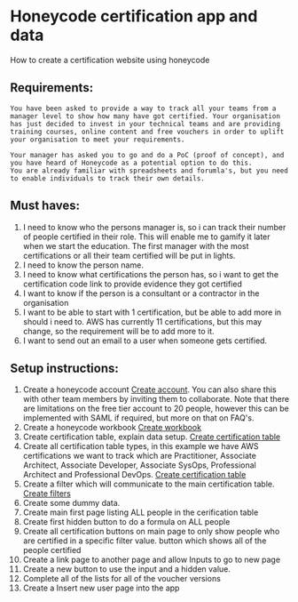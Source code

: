 # Honeycode certification app and data
How to create a certification website using honeycode

## Requirements: 

```
You have been asked to provide a way to track all your teams from a manager level to show how many have got certified. Your organisation has just decided to invest in your technical teams and are providing training courses, online content and free vouchers in order to uplift your organisation to meet your requirements. 

Your manager has asked you to go and do a PoC (proof of concept), and you have heard of Honeycode as a potential option to do this.
You are already familiar with spreadsheets and forumla's, but you need to enable individuals to track their own details.
```

## Must haves:

1. I need to know who the persons manager is, so i can track their number of people certified in their role. This will enable me to gamify it later when we start the education. The first manager with the most certifications or all their team certified will be put in lights. 
2. I need to know the person name.
3. I need to know what certifications the person has, so i want to get the certification code link to provide evidence they got certified
4. I want to know if the person is a consultant or a contractor in the organisation
5. I want to be able to start with 1 certification, but be able to add more in should i need to. AWS has currently 11 certifications, but this may change, so the requirement will be to add more to it.
6. I want to send out an email to a user when someone gets certified. 

## Setup instructions:

1. Create a honeycode account [Create account](HoneyCodeAccCreate.md). You can also share this with other team members by inviting them to collaborate. Note that there are limitations on the free tier account to 20 people, however this can be implemented with SAML if required, but more on that on FAQ's.
2. Create a honeycode workbook [Create workbook](CreateWorkbook/certificationworkbook.md)
3. Create certification table, explain data setup. [Create certification table](CreateCertTable/certificationtable.md)
4. Create all certification table types, in this example we have AWS certifications we want to track which are Practitioner, Associate Architect, Associate Developer, Associate SysOps, Professional Architect and Professional DevOps. [Create certification table](CreateCertTable/createcertlevel.md)
5. Create a filter which will communicate to the main certification table. [Create filters](CreateCertTable/filtercreation.md)
7. Create some dummy data. 
8. Create main first page listing ALL people in the cerification table
9. Create first hidden button to do a formula on ALL people 
10. Create all certification buttons on main page to only show people who are certified in a specific filter value. 
button which shows all of the people certified
11. Create a link page to another page and allow Inputs to go to new page
12. Create a new button to use the input and a hidden value.
13. Complete all of the lists for all of the voucher versions 
14. Create a Insert new user page into the app
